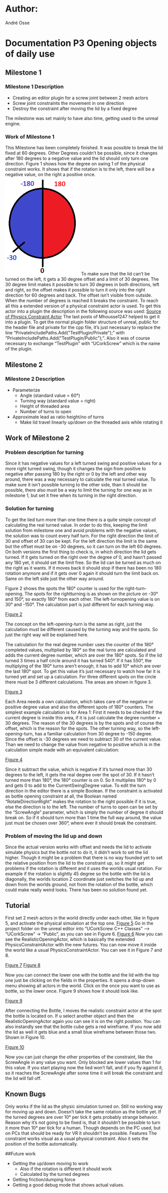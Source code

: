 # Author: 

André Osse

# Documentation P3 Opening objects of daily use

## Milestone 1

### Milestone 1 Description

- Creating an editor plugin for a screw joint between 2 mesh actors
- Screw joint constraints the movement in one direction
- Destroy the constraint after moving the lid by a fixed degree

The milestone was set mainly to have also time, getting used to the unreal engine.

### Work of Milestone 1

This Milestone has been completely finished. It was possible to break the lid fixed at 60 degrees. Other Degrees couldn’t be possible, since it changes after 180 degrees to a negative value and the lid should only turn one direction. Figure 1 shows how the degree on swing 1 of the physical constraint works. It shows that if the rotation is to the left, there will be a negative value, on the right a positive once.
![Figure 1](/Documentation/Img/Figure1.png)
To make sure that the lid can’t be turned on the left, it gets a 30 degree offset and a limit of 30 degrees. The 30 degree limit makes it possible to turn 30 degrees in both directions, left and right, so the offset makes it possible to turn it only into the right direction for 60 degrees and back. The offset isn’t visible from outside. When the number of degrees is reached it breaks the constraint.
To reach all this a extended version of a physical constraint actor is used. To get this actor into a plugin the description in the following source was used:
[Source of Physics Constraint Actor](https://forums.unrealengine.com/development-discussion/c-gameplay-programming/50761-adding-an-actor-class-to-plugin)
The last posts of Mhousse1247 helped to get it into a plugin.
To get the normal plugin folder structure of unreal, public for the header file and private for the cpp file, it’s just necessary to replace the line “PrivateIncludePaths.Add("TestPlugin/Private");” with “PrivateIncludePaths.Add("TestPlugin/Public");”. Also it was of course necessary to exchange “TestPlugin” with “UCorkScrew” which is the name of the plugin.

## Milestone 2

### Milestone 2 Description

- Parameterize
	- Angle (standard value = 60°)
	- Turning way (standard value = right)
	- Height of threaded area
	- Number of turns to open
- Approximate lead as ratio height/no of turns
	- Make lid travel linearly up/down on the threaded axis while rotating it

## Work of Milestone 2

### Problem description for turning

Since it has negative values for a left turned swing and positive values for a more right turned swing,
though it changes the sign from positive to negative after passing 180 by the right or 0 by the left and
other way around, there was a way necessary to calculate the real turned value.
To make sure it isn’t possible turning to the other side, than it should be possible, there also must be
a way to limit the turning for one way as in milestone 1, but set it free when its turning in the right
direction.

### Solution for turning

To get the lied turn more than one time there is a quite simple concept of calculating the real turned
value. In order to do this, keeping the limit solution from milestone one and avoid problems with the
negative values, the solution was to count every half turn. For the right direction the limit of 30 and
offset of 30 can be kept. For the left direction the limit is the same but the offset must be on -30
degrees, so it can turn on the left 60 degrees.
On both versions the first thing to check is, in which direction the lid gets turned. If it gets turned on
the right over the degree of 0, and hasn’t passed any 180 yet, it should set the limit free. So the lid
can be turned as much on the right as it wants. If it moves back it should stop if there has been no
180 rotation anymore and if it gets over 0 again it should turn the limit back on. Same on the left side
just the other way around.

Figure 2 shows the spots the 180° counter is used for the right-turn-opening. The spots for the rightturning
is as shown on the picture on -30° and 150°, so exactly 180° from each other. The left-turnopening
value is on 30° and -150°. The calculation part is just different for each turning way.

[Figure 2](/Documentation/Img/Figure2.png)

The concept on the left-opening-turn is the same as right, just the calculation must be different
caused by the turning way and the spots. So just the right way will be explained here.

The calculation for the real degree number uses the counter of the 180° completed values, multiplied
by 180° so the real turns are calculated and adds the current degree number, which are over the
180° spots. So if the lid turned 3 times a half circle around it has turned 540°. If it has 550°, the
multiplying of the 180° turns aren’t enough, it has to add 10° which are over the last 180° spot.
To get this value it’s just necessary to watch how far it is turned yet and set up a calculation. For
three different spots on the circle there must be 3 different calculations. The areas are shown in
figure 3.

[Figure 3](/Documentation/Img/Figure3.png)

Each Area needs a own calculation, which takes care of the negative or positive degree value and
also the different spots of 180° counters.
The simplest example calculation is for Area 1: First it needs to be checked if the current degree is
inside this area, if it is just calculate the degree number + 30 degrees. The reason of the 30 degrees is
by the spots and of course the offset, which is the reason for the spots.
The other turning way, so the left-opening-turn, has a familiar calculation from 30 degree to -150
degree. Since the offset is -30 degrees we need to subtract 30 of the current value. Than we need to
change the value from negative to positive which is in the calculation simple made with an equivalent
calculation:

[Figure 4](/Documentation/Img/Figure4.png)

Since it subtract the value, which is negative if it’s turned more than 30 degrees to the left, it gets the
real degree over the spot of 30. If it hasn’t turned more than 180°, the 180° counter is on 0. So it
multiplies 180° by 0 and gets 0 to add to the CurrentSwingDegree value.
To edit the turn direction in the editor there is a simple Boolean. If the constraint is activated as
bottle opening constraint at all, the Boolean named “RotateDirectionRight” makes the rotation to the
right possible if it is true, else the direction is to the left.
The number of turns to open can be set by the “ScrewAngle” parameter, which is simply the number
of degree it should break on. So if it should turn more than 1 time the full way around, the value just
must be chosen over 360°, where ever it should break the constraint.

### Problem of moving the lid up and down

Since the actual version works with offset and needs the lid to activate simulate physics but the
bottle not to do it, it didn’t work to set the lid higher. Though it might be a problem that there is no
way founded yet to set the relative position from the lid to the constraint up, so it might get
problems if the rotation is different and it uses the worlds usual rotation. For example if the rotation
is slightly 45 degree so the bottle with the lid is diagonally, the worlds location Z coordinate just
switches the lid up and down from the worlds ground, not from the rotation of the bottle, which
could make really weird looks. There has been no solution found yet.
## Tutorial
First set 2 mesh actors in the world directly under each other, like in figure 5, and activate the
physical simulation at the top one.
[Figure 5](/Documentation/Img/Figure5.png)
Go in the project folder on the unreal editor into “UCorkScrew C++ Classes” –> “UCorkScrew” ->
“Public”, as you can see in Figure 6.
[Figure 6](/Documentation/Img/Figure6.png)
Now you can see the RealisticOpeningActor, which is basically the extended PhysicsConstraintActor
with the new futures. You can now move it inside the world like a usual PhysicsConstraintActor. You
can see it in Figure 7 and 8.

[Figure 7](/Documentation/Img/Figure7.png)
[Figure 8](/Documentation/Img/Figure8.png)

Now you can connect the lower one with the bottle and the lid with the top one just be clicking on
the fields in the properties. It opens a drop-down menu showing all actors in the world. Click on the
once you want to use as bottle, so the lower once. Figure 9 shows how it should look like.

[Figure 9](/Documentation/Img/Figure9.png)

After connecting the Bottle, I moves the realistic constraint actor at the spot the bottle is located on.
If u select another object and then the RealisticOpeningActor again you can see it is on the right
position. You can also instandly see that the bottle cube gets a red wireframe. If you now add the lid
as well it gets blue and a small blue wireframe between those two. Shown in Figure 10.

[Figure 10](/Documentation/Img/Figure10.png)

Now you can just change the other properties of the constraint, like the ScrewAngle in any value you
want. Only blocked are lower values than 1 for this value. If you start playing now the lied won’t fall,
and if you fly against it, so it reaches the ScrewAngle after some time it will break the constraint and
the lid will fall off.

## Known Bugs

Only works if the lid as the physic simulation turned on. Still no working way for moving up and
down. Doesn’t take the same rotation as the bottle yet.
If the turned degrees are over 10° per tick it gets probably strange behavior. Reason why it’s not
going to be fixed is, that it shouldn’t be possible to turn it more than 10° per tick for a human.
Though depends on the PC used, but on PCs that should be ready for VR it shouldn’t be possible.
Features
The constraint works visual as a usual physical constraint. Also it sets the position of the bottle
automatically.

##Future work

- Getting the up/down moving to work
	- Also if the rotation is different it should work
	- Calculated by the turned degrees
- Getting friction/dumping force
- Getting a good debug mode that shows actual values.
